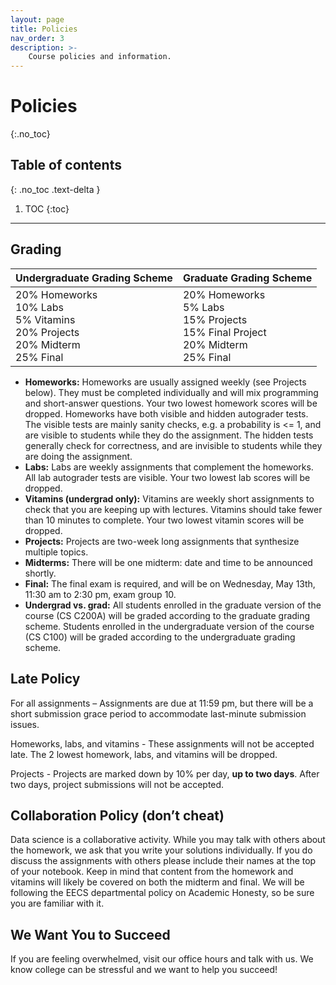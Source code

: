 ```yaml
---
layout: page
title: Policies
nav_order: 3
description: >-
    Course policies and information.
---
```



# Policies
{:.no_toc}


## Table of contents
{: .no_toc .text-delta }

1. TOC
{:toc}

---

## Grading


| **Undergraduate Grading Scheme** | **Graduate Grading Scheme** |
| -- | -- |
| 20% Homeworks <br> 10% Labs <br> 5% Vitamins <br> 20% Projects <br> 20% Midterm <br> 25% Final | 20% Homeworks <br> 5% Labs <br> 15% Projects <br> 15% Final Project <br> 20% Midterm <br> 25% Final |

- **Homeworks:** Homeworks are usually assigned weekly (see Projects below). They must be completed individually and will mix programming and short-answer questions. Your two lowest homework scores will be dropped. Homeworks have both visible and hidden autograder tests. The visible tests are mainly sanity checks, e.g. a probability is <= 1, and are visible to students while they do the assignment. The hidden tests generally check for correctness, and are invisible to students while they are doing the assignment.  
- **Labs:** Labs are weekly assignments that complement the homeworks. All lab autograder tests are visible. Your two lowest lab scores will be dropped. 
- **Vitamins (undergrad only):** Vitamins are weekly short assignments to check that you are keeping up with lectures. Vitamins should take fewer than 10 minutes to complete. Your two lowest vitamin scores will be dropped.
- **Projects:** Projects are two-week long assignments that synthesize multiple topics.
- **Midterms:** There will be one midterm: date and time to be announced shortly.
- **Final:** The final exam is required, and will be on Wednesday, May 13th, 11:30 am to 2:30 pm, exam group 10.
- **Undergrad vs. grad:** All students enrolled in the graduate version of the course (CS C200A) will be graded according to the graduate grading scheme. Students enrolled in the undergraduate version of the course (CS C100) will be graded according to the undergraduate grading scheme. 

## Late Policy
For all assignments – Assignments are due at 11:59 pm, but there will be a short submission grace period to accommodate last-minute submission issues. 

Homeworks, labs, and vitamins - These assignments will not be accepted late. The 2 lowest homework, labs, and vitamins will be dropped.

Projects - Projects are marked down by 10% per day, **up to two days**. After two days, project submissions will not be accepted. 


## Collaboration Policy (don’t cheat)
Data science is a collaborative activity. While you may talk with others about the homework, we ask that you write your solutions individually. If you do discuss the assignments with others please include their names at the top of your notebook. Keep in mind that content from the homework and vitamins will likely be covered on both the midterm and final. We will be following the EECS departmental policy on Academic Honesty, so be sure you are familiar with it.

## We Want You to Succeed
If you are feeling overwhelmed, visit our office hours and talk with us. We know college can be stressful and we want to help you succeed!
